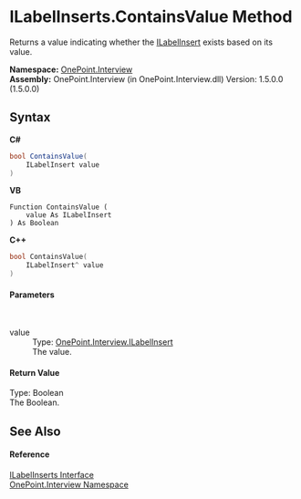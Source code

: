 # ILabelInserts.ContainsValue Method 
 

Returns a value indicating whether the <a href="T_OnePoint_Interview_ILabelInsert">ILabelInsert</a> exists based on its value.

**Namespace:**&nbsp;<a href="N_OnePoint_Interview">OnePoint.Interview</a><br />**Assembly:**&nbsp;OnePoint.Interview (in OnePoint.Interview.dll) Version: 1.5.0.0 (1.5.0.0)

## Syntax

**C#**<br />
``` C#
bool ContainsValue(
	ILabelInsert value
)
```

**VB**<br />
``` VB
Function ContainsValue ( 
	value As ILabelInsert
) As Boolean
```

**C++**<br />
``` C++
bool ContainsValue(
	ILabelInsert^ value
)
```


#### Parameters
&nbsp;<dl><dt>value</dt><dd>Type: <a href="T_OnePoint_Interview_ILabelInsert">OnePoint.Interview.ILabelInsert</a><br />The value.</dd></dl>

#### Return Value
Type: Boolean<br />The Boolean.

## See Also


#### Reference
<a href="T_OnePoint_Interview_ILabelInserts">ILabelInserts Interface</a><br /><a href="N_OnePoint_Interview">OnePoint.Interview Namespace</a><br />